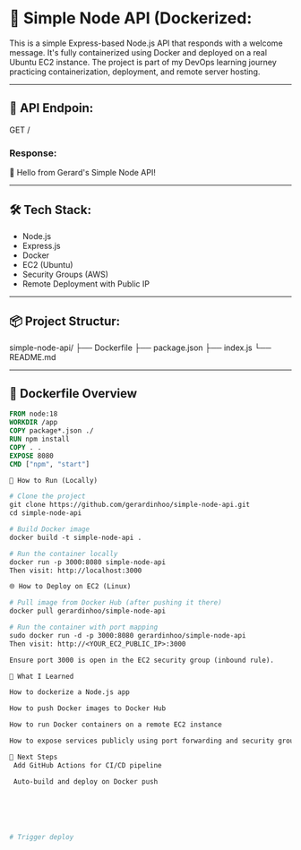 # 🚀 Simple Node API (Dockerized:

This is a simple Express-based Node.js API that responds with a welcome message. It's fully containerized using Docker and deployed on a real Ubuntu EC2 instance. The project is part of my DevOps learning journey practicing containerization, deployment, and remote server hosting.

---

## 🧪 API Endpoin:

GET /

### Response:

🚀 Hello from Gerard's Simple Node API!

---

## 🛠️ Tech Stack:

- Node.js
- Express.js
- Docker
- EC2 (Ubuntu)
- Security Groups (AWS)
- Remote Deployment with Public IP

---

## 📦 Project Structur:

simple-node-api/
├── Dockerfile
├── package.json
├── index.js
└── README.md


---

## 📄 Dockerfile Overview

```dockerfile
FROM node:18
WORKDIR /app
COPY package*.json ./
RUN npm install
COPY . .
EXPOSE 8080
CMD ["npm", "start"]

🚀 How to Run (Locally)

# Clone the project
git clone https://github.com/gerardinhoo/simple-node-api.git
cd simple-node-api

# Build Docker image
docker build -t simple-node-api .

# Run the container locally
docker run -p 3000:8080 simple-node-api
Then visit: http://localhost:3000

🌐 How to Deploy on EC2 (Linux)

# Pull image from Docker Hub (after pushing it there)
docker pull gerardinhoo/simple-node-api

# Run the container with port mapping
sudo docker run -d -p 3000:8080 gerardinhoo/simple-node-api
Then visit: http://<YOUR_EC2_PUBLIC_IP>:3000

Ensure port 3000 is open in the EC2 security group (inbound rule).

🧠 What I Learned

How to dockerize a Node.js app

How to push Docker images to Docker Hub

How to run Docker containers on a remote EC2 instance

How to expose services publicly using port forwarding and security groups

🧰 Next Steps
 Add GitHub Actions for CI/CD pipeline

 Auto-build and deploy on Docker push






# Trigger deploy
